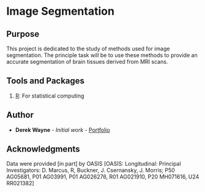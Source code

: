 # Image Segmentation

## Purpose

This project is dedicated to the study of methods used for image segmentation. The principle task will be to use these methods to provide an accurate segmentation of brain tissues derived from MRI scans.

## Tools and Packages

1. [R](https://www.r-project.org/): For statistical computing

## Author

* **Derek Wayne** - *Initial work* - [Portfolio](https://derekwayne.github.io)

## Acknowledgments

Data were provided [in part] by OASIS [OASIS: Longitudinal: Principal Investigators: D. Marcus, R, Buckner, J. Csernansky, J. Morris; P50 AG05681, P01 AG03991, P01 AG026276, R01 AG021910, P20 MH071616, U24 RR021382]
